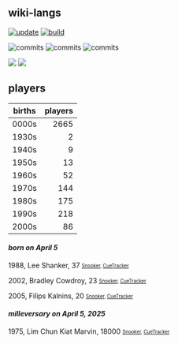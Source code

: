 ## wiki-langs
[![update](https://github.com/dreamerminsk/wiki-langs/actions/workflows/update-tables.yml/badge.svg)](https://github.com/dreamerminsk/wiki-langs/actions/workflows/update-tables.yml)
[![build](https://github.com/dreamerminsk/wiki-langs/actions/workflows/build.yml/badge.svg)](https://github.com/dreamerminsk/wiki-langs/actions/workflows/build.yml)

![commits](https://img.shields.io/github/commit-activity/y/dreamerminsk/wiki-langs)
![commits](https://img.shields.io/github/commit-activity/m/dreamerminsk/wiki-langs)
![commits](https://img.shields.io/github/commit-activity/w/dreamerminsk/wiki-langs)

![](https://img.shields.io/github/languages/code-size/dreamerminsk/wiki-langs)
![](https://img.shields.io/github/repo-size/dreamerminsk/wiki-langs)

## players
| births | players |
| :----: | ------: |
| 0000s | 2665 |
| 1930s | 2 |
| 1940s | 9 |
| 1950s | 13 |
| 1960s | 52 |
| 1970s | 144 |
| 1980s | 175 |
| 1990s | 218 |
| 2000s | 86 |

#### ***born on April  5***
1988, Lee Shanker, 37 <sub><sup>[Snooker](http://www.snooker.org/res/index.asp?player=198), [CueTracker](http://cuetracker.net/Players/lee-shanker/)</sup></sub>

2002, Bradley Cowdroy, 23 <sub><sup>[Snooker](http://www.snooker.org/res/index.asp?player=2748), [CueTracker](http://cuetracker.net/Players/bradley-cowdroy/)</sup></sub>

2005, Filips Kalnins, 20 <sub><sup>[Snooker](http://www.snooker.org/res/index.asp?player=2766), [CueTracker](http://cuetracker.net/Players/filips-kalniyy/)</sup></sub>


#### ***milleversary on April  5, 2025***
1975, Lim Chun Kiat Marvin, 18000 <sub><sup>[Snooker](http://www.snooker.org/res/index.asp?player=411), [CueTracker](http://cuetracker.net/Players/marvin-lim-chun-kiat/)</sup></sub>



